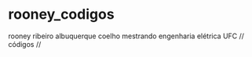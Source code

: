 rooney_codigos
==============
rooney ribeiro albuquerque coelho
mestrando engenharia elétrica UFC 
// códigos //
